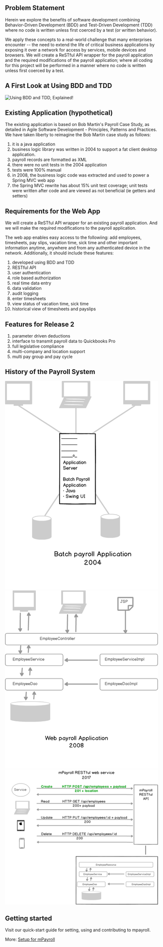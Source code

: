 ## Problem Statement
Herein we explore the benefits of software development combining Behavior-Driven Development (BDD) and Test-Driven Development (TDD) where no code is written unless first coerced by a test (or written behavior).

We apply these concepts to a real-world challenge that many enterprises encounter -- the need to extend the life of critical business applications by exposing it over a network for access by services, mobile devices and browsers. We will create a ReSTful API wrapper for the payroll application and the required modifications of the payroll application; where all coding for this project will be performed in a manner where no code is written unless first coerced by a test. 
 
## A First Look at Using BDD and TDD 
![Using BDD and TDD, Explained!](https://www.youtube.com/watch?v=I0EUOpK28VA)
 
## Existing Application (hypothetical)
The existing application is based on Bob Martin's Payroll Case Study, as detailed in Agile Software Development - Principles, Patterns and Practices. We have taken liberty to reimagine the Bob Martin case study as follows:

1. it is a java application
1. business logic library was written in 2004 to support a fat client desktop application.
1. payroll records are formatted as XML
1. there were no unit tests in the 2004 application
1. tests were 100% manual
1. in 2008, the business logic code was extracted and used to power a Spring MVC web app
1. the Spring MVC rewrite has about 15% unit test coverage; unit tests were written after code and are viewed as not beneficial (ie getters and setters)

## Requirements for the Web App
We will create a ReSTful API wrapper for an existing payroll application. And we will make the required modifications to the payroll application. 

The web app enables easy access to the followiing: add employees, timesheets, pay slips, vacation time, sick time and other important information anytime, anywhere and from any authenticated device in the network. Additionally, it should include these features:

1. developed using BDD and TDD
1. RESTful API
1. user authentication
1. role based authorization
1. real time data entry
1. data validation
1. audit logging
1. enter timesheets
1. view status of vacation time, sick time
1. historical view of timesheets and payslips


## Features for Release 2
1. parameter driven deductions
1. interface to transmit payroll data to Quickbooks Pro
1. full legislative compliance
1. multi-company and location support
1. multi pay group and pay cycle

## History of the Payroll System
![circa 2004](https://github.com/Bill-A/Correctness-DrivenDevelopment/blob/master/public/assets/images/Payroll_mPayroll_2004.png)
![circa 2008](https://github.com/Bill-A/Correctness-DrivenDevelopment/blob/master/public/assets/images/Payroll_mPayroll_2008.png)
![circa 2017](https://github.com/Bill-A/Correctness-DrivenDevelopment/blob/master/public/assets/images/Payroll_to_mPayroll_2017_V4.png)


## Getting started
Visit our quick-start guide for setting, using and contributing to mpayroll.

More: [Setup for mPayroll](https://github.com/Bill-A/Correctness-DrivenDevelopment/wiki/3:---Setup-for-mPayroll)
